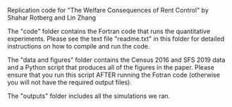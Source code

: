 Replication code for "The Welfare Consequences of Rent Control" by Shahar Rotberg and Lin Zhang

The "code" folder contains the Fortran code that runs the quantitative experiments. Please see the text file "readme.txt" in this folder for detailed instructions on how to compile and run the code.

The "data and figures" folder contains the Census 2016 and SFS 2019 data and a Python script that produces all of the figures in the paper. Please ensure that you run this script AFTER running the Fotran code (otherwise you will not have the required output files).

The "outputs" folder includes all the simulations we ran.
